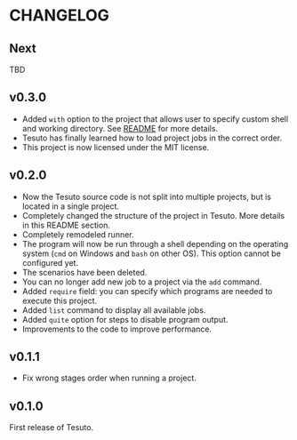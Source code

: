 # CHANGELOG

## Next

TBD

## v0.3.0

- Added `with` option to the project that allows user to specify custom shell and working directory. See [README](README.md#with-option) for more details.
- Tesuto has finally learned how to load project jobs in the correct order.
- This project is now licensed under the MIT license.

## v0.2.0

- Now the Tesuto source code is not split into multiple projects, but is located in a single project.
- Completely changed the structure of the project in Tesuto. More details in this README section.
- Completely remodeled runner.
- The program will now be run through a shell depending on the operating system (`cmd` on Windows and `bash` on other OS). This option cannot be configured yet.
- The scenarios have been deleted.
- You can no longer add new job to a project via the `add` command.
- Added `require` field: you can specify which programs are needed to execute this project.
- Added `list` command to display all available jobs.
- Added `quite` option for steps to disable program output.
- Improvements to the code to improve performance.

## v0.1.1

- Fix wrong stages order when running a project.

## v0.1.0

First release of Tesuto.
